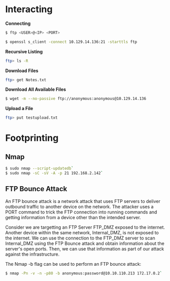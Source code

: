 # Interacting
**Connecting**
```bash
$ ftp <USER>@<IP> <PORT>
```

```bash
$ openssl s_client -connect 10.129.14.136:21 -starttls ftp
```

**Recursive Listing**
```bash
ftp> ls -R
```

**Download Files**
```bash
ftp> get Notes.txt
```

**Download All Available Files**
```bash
$ wget -m --no-passive ftp://anonymous:anonymous@10.129.14.136
```

**Upload a File**
```bash
ftp> put testupload.txt 
```

# Footprinting
## Nmap
```bash
$ sudo nmap --script-updatedb`
$ sudo nmap -sC -sV -A -p 21 192.168.2.142`
```

## FTP Bounce Attack
An FTP bounce attack is a network attack that uses FTP servers to deliver outbound traffic to another device on the network. The attacker uses a PORT command to trick the FTP connection into running commands and getting information from a device other than the intended server.

Consider we are targetting an FTP Server FTP_DMZ exposed to the internet. Another device within the same network, Internal_DMZ, is not exposed to the internet. We can use the connection to the FTP_DMZ server to scan Internal_DMZ using the FTP Bounce attack and obtain information about the server's open ports. Then, we can use that information as part of our attack against the infrastructure.

The Nmap -b flag can be used to perform an FTP bounce attack:

```bash
$ nmap -Pn -v -n -p80 -b anonymous:password@10.10.110.213 172.17.0.2`
```